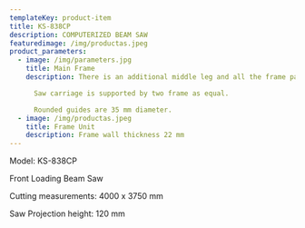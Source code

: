 ```yaml
---
templateKey: product-item
title: KS-838CP
description: COMPUTERIZED BEAM SAW
featuredimage: /img/productas.jpeg
product_parameters:
  - image: /img/parameters.jpg
    title: Main Frame
    description: There is an additional middle leg and all the frame parts are connected like rectangle.

      Saw carriage is supported by two frame as equal.

      Rounded guides are 35 mm diameter.
  - image: /img/productas.jpeg
    title: Frame Unit
    description: Frame wall thickness 22 mm
---
```


Model: KS-838CP

Front Loading Beam Saw

Cutting measurements: 4000 x 3750 mm

Saw Projection height: 120 mm
